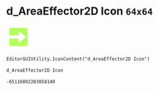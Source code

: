 # d_AreaEffector2D Icon `64x64`
<img src="/img/d_AreaEffector2D%20Icon.png" width=64 height=64>

``` CSharp
EditorGUIUtility.IconContent("d_AreaEffector2D Icon")
```
```
d_AreaEffector2D Icon
```
```
-65116092203058140
```
